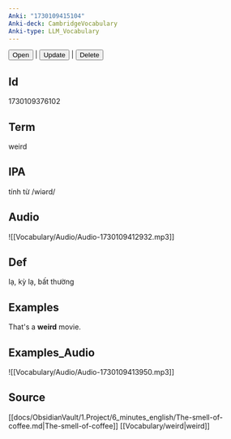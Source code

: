 ```yaml
---
Anki: "1730109415104"
Anki-deck: CambridgeVocabulary
Anki-type: LLM_Vocabulary
---
```

<button class="anki-btn-open">Open</button> | <button class="anki-btn-update">Update</button> | <button class="anki-btn-delete">Delete</button>

## Id
1730109376102
## Term
weird
## IPA
tính từ /wiərd/
## Audio
 ![[Vocabulary/Audio/Audio-1730109412932.mp3]]
## Def
 lạ, kỳ lạ, bất thường

## Examples
That's a **weird** movie. 

## Examples_Audio
![[Vocabulary/Audio/Audio-1730109413950.mp3]]
## Source
 [[docs/ObsidianVault/1.Project/6_minutes_english/The-smell-of-coffee.md|The-smell-of-coffee]] [[Vocabulary/weird|weird]]